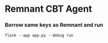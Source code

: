 # Remnant CBT Agent

### Borrow same keys as Remnant and run
```shell
flask --app app.py --debug run
```